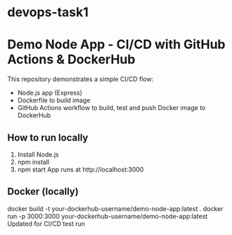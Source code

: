 # devops-task1
# Demo Node App - CI/CD with GitHub Actions & DockerHub

This repository demonstrates a simple CI/CD flow:
- Node.js app (Express)
- Dockerfile to build image
- GitHub Actions workflow to build, test and push Docker image to DockerHub

## How to run locally
1. Install Node.js
2. npm install
3. npm start
App runs at http://localhost:3000

## Docker (locally)
docker build -t your-dockerhub-username/demo-node-app:latest .
docker run -p 3000:3000 your-dockerhub-username/demo-node-app:latest
Updated for CI/CD test run
